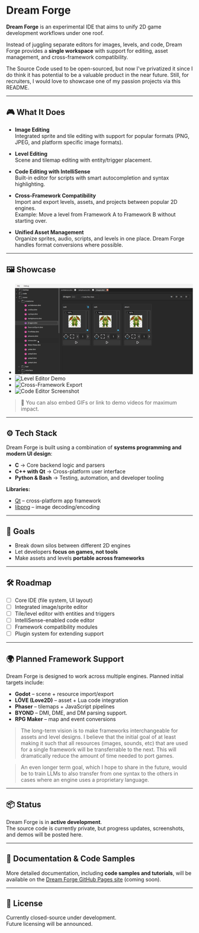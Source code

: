 # Dream Forge  

**Dream Forge** is an experimental IDE that aims to unify 2D game development workflows under one roof.  

Instead of juggling separate editors for images, levels, and code, Dream Forge provides a **single workspace** with support for editing, asset management, and cross-framework compatibility.  

The Source Code used to be open-sourced, but now I've privatized it since I do think it has potential to be a valuable product in the near future. Still, for recruiters, I would love to showcase one of my passion projects via this README.

---
## 🎮 What It Does  

- **Image Editing**  
  Integrated sprite and tile editing with support for popular formats (PNG, JPEG, and platform specific image formats).  

- **Level Editing**  
  Scene and tilemap editing with entity/trigger placement.  

- **Code Editing with IntelliSense**  
  Built-in editor for scripts with smart autocompletion and syntax highlighting.  

- **Cross-Framework Compatibility**  
  Import and export levels, assets, and projects between popular 2D engines.  
  Example: Move a level from Framework A to Framework B without starting over.  

- **Unified Asset Management**  
  Organize sprites, audio, scripts, and levels in one place. Dream Forge handles format conversions where possible.  

---

## 🖼️ Showcase  

- ![Sprite Editor Screenshot](docs/images/sprite-editor.png)  
- ![Level Editor Demo](docs/images/level-editor.gif)  
- ![Cross-Framework Export](docs/images/export-demo.png)  
- ![Code Editor Screenshot](docs/images/code-editor.png)  

> 🎥 You can also embed GIFs or link to demo videos for maximum impact.  

---

## ⚙️ Tech Stack  

Dream Forge is built using a combination of **systems programming and modern UI design**:

- **C** → Core backend logic and parsers  
- **C++ with Qt** → Cross-platform user interface  
- **Python & Bash** → Testing, automation, and developer tooling  

**Libraries:**  
- [Qt](https://www.qt.io/) – cross-platform app framework  
- [libpng](http://www.libpng.org/pub/png/libpng.html) – image decoding/encoding  

---

## 🚀 Goals  

- Break down silos between different 2D engines  
- Let developers **focus on games, not tools**  
- Make assets and levels **portable across frameworks**  

---

## 🛠️ Roadmap  

- [ ] Core IDE (file system, UI layout)  
- [ ] Integrated image/sprite editor  
- [ ] Tile/level editor with entities and triggers  
- [ ] IntelliSense-enabled code editor  
- [ ] Framework compatibility modules  
- [ ] Plugin system for extending support  

---

## 🌍 Planned Framework Support  

Dream Forge is designed to work across multiple engines. Planned initial targets include:  

- **Godot** – scene + resource import/export  
- **LÖVE (Love2D)** – asset + Lua code integration  
- **Phaser** – tilemaps + JavaScript pipelines  
- **BYOND** – DMI, DME, and DM parsing support.
- **RPG Maker** – map and event conversions  

> The long-term vision is to make frameworks interchangeable for assets and level designs. I believe that the initial goal of at least making it such that all resources (images, sounds, etc) that are used for a single framework will be transferrable to the next. This will dramatically reduce the amount of time needed to port games.

> An even longer term goal, which I hope to share in the future, would be to train LLMs to also transfer from one syntax to the others in cases where an engine uses a proprietary language.

---

## 📦 Status  

Dream Forge is in **active development**.  
The source code is currently private, but progress updates, screenshots, and demos will be posted here.  

---

## 📖 Documentation & Code Samples  

More detailed documentation, including **code samples and tutorials**, will be available on the [Dream Forge GitHub Pages site](https://your-username.github.io/dream-forge/) (coming soon).  

---

## 📜 License  

Currently closed-source under development.  
Future licensing will be announced.  
